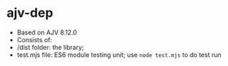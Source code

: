 # ajv-dep
* Based on AJV 8.12.0
* Consists of:
* /dist folder: the library;
* test.mjs file: ES6 module testing unit; use `node test.mjs` to do test run
